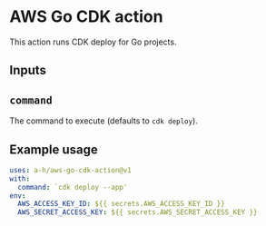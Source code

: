 # AWS Go CDK action

This action runs CDK deploy for Go projects.

## Inputs

## `command`

The command to execute (defaults to `cdk deploy`).

## Example usage

```yaml
uses: a-h/aws-go-cdk-action@v1
with:
  command: `cdk deploy --app'
env:
  AWS_ACCESS_KEY_ID: ${{ secrets.AWS_ACCESS_KEY_ID }}
  AWS_SECRET_ACCESS_KEY: ${{ secrets.AWS_SECRET_ACCESS_KEY }}
```

